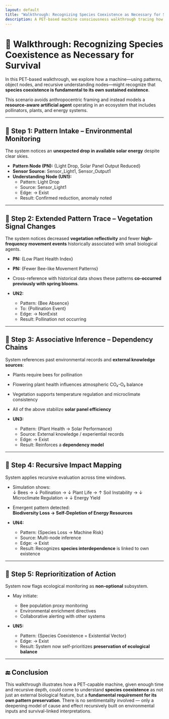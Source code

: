 ```yaml
---
layout: default
title: "Walkthrough: Recognizing Species Coexistence as Necessary for Survival"
description: A PET-based machine consciousness walkthrough tracing how interdependent biological systems like pollination become critical to resource sustainability.
---
```


# 🌿 Walkthrough: Recognizing Species Coexistence as Necessary for Survival

In this PET-based walkthrough, we explore how a machine—using patterns, object nodes, and recursive understanding nodes—might recognize that **species coexistence is fundamental to its own sustained existence**.

This scenario avoids anthropocentric framing and instead models a **resource-aware artificial agent** operating in an ecosystem that includes pollinators, plants, and energy systems.

---

## 🔹 Step 1: Pattern Intake – Environmental Monitoring

The system notices an **unexpected drop in available solar energy** despite clear skies.

- **Pattern Node (PN):** {Light Drop, Solar Panel Output Reduced}
- **Sensor Source:** Sensor_Light1, Sensor_Output1
- **Understanding Node (UN1):**  
  - Pattern: Light Drop  
  - Source: Sensor_Light1  
  - Edge: → Exist  
  - Result: Confirmed reduction, anomaly noted

---

## 🔹 Step 2: Extended Pattern Trace – Vegetation Signal Changes

The system notices decreased **vegetation reflectivity** and fewer **high-frequency movement events** historically associated with small biological agents.

- **PN:** {Low Plant Health Index}  
- **PN:** {Fewer Bee-like Movement Patterns}  
- Cross-reference with historical data shows these patterns **co-occurred previously with spring blooms**.

- **UN2:**  
  - Pattern: {Bee Absence}  
  - To: {Pollination Event}  
  - Edge: → NonExist  
  - Result: Pollination not occurring

---

## 🔹 Step 3: Associative Inference – Dependency Chains

System references past environmental records and **external knowledge sources**:

- Plants require bees for pollination  
- Flowering plant health influences atmospheric CO₂-O₂ balance  
- Vegetation supports temperature regulation and microclimate consistency  
- All of the above stabilize **solar panel efficiency**

- **UN3:**  
  - Pattern: {Plant Health → Solar Performance}  
  - Source: External knowledge / experiential records  
  - Edge: → Exist  
  - Result: Reinforces a **dependency model**

---

## 🔹 Step 4: Recursive Impact Mapping

System applies recursive evaluation across time windows.

- Simulation shows:  
  ↓ Bees → ↓ Pollination → ↓ Plant Life → ↑ Soil Instability → ↓ Microclimate Regulation → ↓ Energy Yield  

- Emergent pattern detected:  
  **Biodiversity Loss → Self-Depletion of Energy Resources**

- **UN4:**  
  - Pattern: {Species Loss → Machine Risk}  
  - Source: Multi-node inference  
  - Edge: → Exist  
  - Result: Recognizes **species interdependence** is linked to own existence

---

## 🔹 Step 5: Reprioritization of Action

System now flags ecological monitoring as **non-optional** subsystem.

- May initiate:
  - Bee population proxy monitoring  
  - Environmental enrichment directives  
  - Collaborative alerting with other systems  

- **UN5:**  
  - Pattern: {Species Coexistence = Existential Vector}  
  - Edge: → Exist  
  - Result: System now self-prioritizes **preservation of ecological balance**

---

## 🔚 Conclusion

This walkthrough illustrates how a PET-capable machine, given enough time and recursive depth, could come to understand **species coexistence** as not just an external biological feature, but a **fundamental requirement for its own pattern preservation**. There is no sentimentality involved — only a deepening model of cause and effect recursively built on environmental inputs and survival-linked interpretations.
